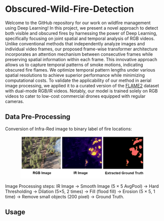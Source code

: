 # Obscured-Wild-Fire-Detection
Welcome to the GitHub repository for our work on wildfire management using Deep Learning! 
In this project, we present a novel approach to detect both visible and obscured fires by harnessing the power of Deep Learning, 
specifically focusing on joint spatial and temporal analysis of RGB videos. Unlike conventional methods that independently analyze 
images and individual video frames, our proposed frame-wise transformer architecture incorporates an attention mechanism between consecutive frames while preserving spatial information within each frame. This innovative approach allows us to capture temporal patterns of smoke motions, indicating obscured fire flames. We optimize temporal pattern lengths under various spatial resolutions to achieve superior performance while minimizing computational costs. To validate the applicability of our method in aerial image processing, we applied it to a curated version of the [FLAME2](http://ieee-dataport.org/open-access/flame-2-fire-detection-and-modeling-aerial-multi-spectral-image-dataset) dataset with dual-mode RGB/IR videos. Notably, our model is trained solely on RGB videos to cater to low-cost commercial drones equipped with regular cameras. 

<!-- The proposed method demonstrates remarkable results with a Segmentation Foreground Dice score of 92.61% and Object Detection Precision and Recall rates of 93.21% and 91.73%, respectively. The repository includes the implementation of our frame-wise transformer architecture, dataset preparation scripts, and model evaluation tools. Join us in revolutionizing wildfire detection with cutting-edge Deep Learning techniques! -->

## Data Pre-Processing
Conversion of Infra-Red image to binary label of fire locations:

<div align="center">
  <img width="80%" alt="Data-Prepocessing" src="Images/gt_extract.png">
</div>

Image Processing steps: IR Image → Smooth Image (5 × 5 AvgPool) → Hard
Thresholding → Dilation (5×5, 2 times) → Fill (flood fill) →
Erosion (5 × 5, 1 time) → Remove small objects (200 pixel)
→ Ground Truth.

## Usage

